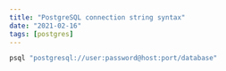 ```yaml
---
title: "PostgreSQL connection string syntax"
date: "2021-02-16"
tags: [postgres]
---
```


```sh
psql "postgresql://user:password@host:port/database"
```
